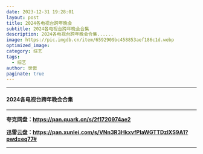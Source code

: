 ```yaml
---
date: 2023-12-31 19:28:01
layout: post
title: 2024各电视台跨年晚会
subtitle: 2024各电视台跨年晚会合集
description: 2024各电视台跨年晚会合集......
image: https://pic.imgdb.cn/item/6592909bc458853aef186c1d.webp
optimized_image: 
category: 综艺
tags:
  - 综艺
author: 世傲
paginate: true
---
```


---

#### 2024各电视台跨年晚会合集
---

**夸克网盘：<https://pan.quark.cn/s/2f1720974ae2>**

**迅雷云盘：<https://pan.xunlei.com/s/VNn3R3HkxvfPlaWGTTDzlXS9A1?pwd=eq77#>**

---
